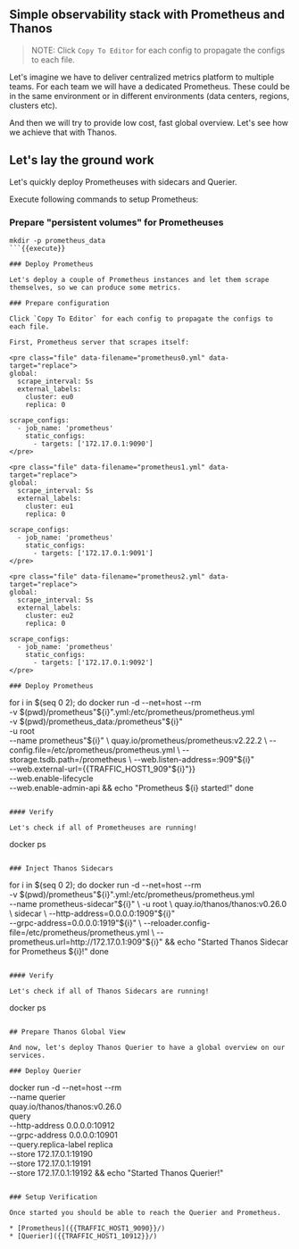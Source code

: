 
## Simple observability stack with Prometheus and Thanos

> NOTE: Click `Copy To Editor` for each config to propagate the configs to each file.

Let's imagine we have to deliver centralized metrics platform to multiple teams. For each team we will have a dedicated Prometheus. These could be in the same environment or in different environments (data centers, regions, clusters etc).

And then we will try to provide low cost, fast global overview. Let's see how we achieve that with Thanos.

## Let's lay the ground work

Let's quickly deploy Prometheuses with sidecars and Querier.

Execute following commands to setup Prometheus:

### Prepare "persistent volumes" for Prometheuses

```
mkdir -p prometheus_data
```{{execute}}

### Deploy Prometheus

Let's deploy a couple of Prometheus instances and let them scrape themselves, so we can produce some metrics.

### Prepare configuration

Click `Copy To Editor` for each config to propagate the configs to each file.

First, Prometheus server that scrapes itself:

<pre class="file" data-filename="prometheus0.yml" data-target="replace">
global:
  scrape_interval: 5s
  external_labels:
    cluster: eu0
    replica: 0

scrape_configs:
  - job_name: 'prometheus'
    static_configs:
      - targets: ['172.17.0.1:9090']
</pre>

<pre class="file" data-filename="prometheus1.yml" data-target="replace">
global:
  scrape_interval: 5s
  external_labels:
    cluster: eu1
    replica: 0

scrape_configs:
  - job_name: 'prometheus'
    static_configs:
      - targets: ['172.17.0.1:9091']
</pre>

<pre class="file" data-filename="prometheus2.yml" data-target="replace">
global:
  scrape_interval: 5s
  external_labels:
    cluster: eu2
    replica: 0

scrape_configs:
  - job_name: 'prometheus'
    static_configs:
      - targets: ['172.17.0.1:9092']
</pre>

### Deploy Prometheus

```
for i in $(seq 0 2); do
docker run -d --net=host --rm \
    -v $(pwd)/prometheus"${i}".yml:/etc/prometheus/prometheus.yml \
    -v $(pwd)/prometheus_data:/prometheus"${i}" \
    -u root \
    --name prometheus"${i}" \
    quay.io/prometheus/prometheus:v2.22.2 \
    --config.file=/etc/prometheus/prometheus.yml \
    --storage.tsdb.path=/prometheus \
    --web.listen-address=:909"${i}" \
    --web.external-url={{TRAFFIC_HOST1_909"${i}"}} \
    --web.enable-lifecycle \
    --web.enable-admin-api && echo "Prometheus ${i} started!"
done
```{{execute}}

#### Verify

Let's check if all of Prometheuses are running!

```
docker ps
```{{execute}}

### Inject Thanos Sidecars

```
for i in $(seq 0 2); do
docker run -d --net=host --rm \
    -v $(pwd)/prometheus"${i}".yml:/etc/prometheus/prometheus.yml \
    --name prometheus-sidecar"${i}" \
    -u root \
    quay.io/thanos/thanos:v0.26.0 \
    sidecar \
    --http-address=0.0.0.0:1909"${i}" \
    --grpc-address=0.0.0.0:1919"${i}" \
    --reloader.config-file=/etc/prometheus/prometheus.yml \
    --prometheus.url=http://172.17.0.1:909"${i}" && echo "Started Thanos Sidecar for Prometheus ${i}!"
done
```{{execute}}

#### Verify

Let's check if all of Thanos Sidecars are running!

```
docker ps
```{{execute}}

## Prepare Thanos Global View

And now, let's deploy Thanos Querier to have a global overview on our services.

### Deploy Querier

```
docker run -d --net=host --rm \
    --name querier \
    quay.io/thanos/thanos:v0.26.0 \
    query \
    --http-address 0.0.0.0:10912 \
    --grpc-address 0.0.0.0:10901 \
    --query.replica-label replica \
    --store 172.17.0.1:19190 \
    --store 172.17.0.1:19191 \
    --store 172.17.0.1:19192 && echo "Started Thanos Querier!"
```{{execute}}

### Setup Verification

Once started you should be able to reach the Querier and Prometheus.

* [Prometheus]({{TRAFFIC_HOST1_9090}}/)
* [Querier]({{TRAFFIC_HOST1_10912}}/)
